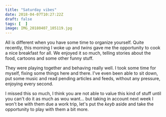 ```yaml
---
title: "Saturday vibes"
date: 2018-04-07T10:27:22Z
draft: false
tags: [  ]
image: IMG_20180407_105119.jpg
---
```


<p>All is different when you have some time to organize yourself. Quite recently, this morning I woke up and <em>twins</em> gave me the opportunity to cook a nice breakfast for all. We enjoyed it so much, telling stories about the food, cartoons and some other funny stuff.</p>
<p>They were playing together and behaving really well. I took some time for myself, fixing some things here and there. I've even been able to sit down, put some music and read pending articles and feeds, without any pressure, enjoying every second.</p>
<p>I missed this so much, I think you are not able to value this kind of stuff until you can't do it as much as wou want... but taking in account next week I won't be with them due a work trip, let's put the <em>keyb</em> aside and take the opportunity to play with them a bit more.</p>
